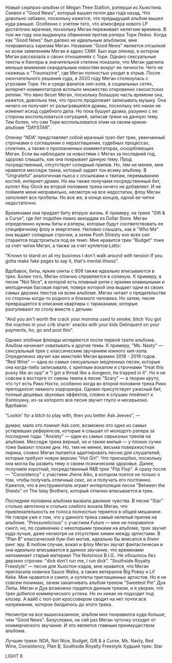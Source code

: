 Новый сюрприз-альбом от Megan Thee Stallion, рэперши из Хьюстона. Сиквел к "Good News", который вышел почти два года назад. Что довольно забавно, поскольку кажется, что предыдущий альбом вышел куда раньше. Особенно с учетом того, что атмосфера нового LP достаточно мрачная, поскольку Меган переживает нелегкие времена. В том же году она выдвинула обвинения против рэпера Тори Лейнз. Когда как "Good News" был далеко не идеальным альбомом, мне понравилась харизма Меган. Название "Good News" является отсылкой ко всем заявлениям Меган в адрес СМИ. Был еще опенер, в котором Меган рассказала о своих отношениях с Тори. Однако сексуальные тексты и бэнгеры в значительной степени показали, что Меган уделила меньше внимания скандальным новостям вокруг ее личности. Чего не скажешь о "Traumazine", где Меган полностью уходит в отрыв. После окончательного решения суда, в 2020 году Меган столкнулась с угрозами Тори. Но и среди фанатов хип-хопа, в социальных сетях, интернет-комментаторов всплыло множество откровенно сексистских реплик. Что явно бесит Меган, поскольку большую часть времени она, кажется, довольна тем, что просто продолжает записывать музыку. Она ничего не получает от разыгравшейся драмы, поскольку это никак не изменит исход судебного дела. Но пока бушует драма, разумно с ее стороны воспользоваться ситуацией, записав треки на данную тему. Тем более, что сам Тори воспользовался этим на своем кринж-альбоме "DAYSTAR".

Опенер "NDA" представляет собой мрачный трэп-бит трек, увенчанный строчками о соглашении о неразглашении, судебных процессах, сплетнях, а также о проплаченных комментаторах, оскорбляющих Меган. Если вы наблюдали за новостями с Меган за последний год, здорово слышать, как она покрывает данную тему. Прод посредственный, отсутствует солидный припев. Но, тем не менее, мне нравится месседж трека, который задает тон всему альбому. В "Ungrateful" аналогичная пьеса с отсылками к твитам, перемыванию костей, интернет-драме. Но мы также получаем посредственный бит, куплет Key Glock во второй половине трека ничего не добавляет. И не поймите меня неправильно, несмотря на все недостатки, флоу Меган заполняет все пробелы. Но все же, в конце концов, одной ее читки недостаточно.

Временами она придает биту вторую жизнь. К примеру, на треке "Gift & a Curse", где бит подобен пиано аккордам из Dollar Store. Меган определенно нужны биты и рэперы, которые будут соответствовать ее специфичному флоу и энергетике. Неловко слышать, как в "Who Me" она выдает солидные строчки, а затем Pooh Shiesty изо всех сил старается подстроиться под ее темп. Мне нравится трек "Budget" тоже за счет читки Меган, а также за счет куплетов Latto:

"Known to stand on all my business
I don't walk around with tension
If you gotta make fake pages to say it, that's mental illness".

Вдобавок, биты, яркие синты с 808 также идеально вписываются в трек. Более того, Меган отлично справляется в соляную. К примеру, в песне "Not Nice", в которой есть плавный ритм с яркими клавишными и мелодичная басовая партия, поверх которой она выдает одни из своих самых дерзких текстов на всем альбоме. Меган читает о предательстве со стороны когда-то родного и близкого человека. Но затем, песня превращается в описание квартиры с тараканами, которые разгуливают по столу вместе с детьми:

"And you ain't worth the crack your momma used to smoke, bitch
You got the roaches in your crib sharin' snacks with your kids
Delinquent on your payments, ho, go and post this".

Однако злобные флюиды испаряются после первой трети альбома. Альбом начинает охватывать и другие темы. К примеру, "Ms. Nasty" — сексуальный трек с классическим звучанием южного хип-хопа. Определенно звучит как микстейп Меган времен 2018 - 2019 годов. "Red Wine" — одна из самых сексуальных медленных песен, которые она когда-либо записывала, с хриплым вокалом и строчками "treat this pussy like an opp" и "I got a throat like a dungeon, he trapped in it". Но я не совсем в восторге от смены темпа в песне "Scary" — в теории круто, что тут есть Рико Нэсти, особенно когда во второй половине трека Рико преподносит немного хорроркора. Однако присутствует ужасный бит, полный дешевых звуковых эффектов, словно я слушаю плейлист к Хэллоуину, из-за которого вся песня звучит глупо и несерьезно. Вдобавок:

"Lookin' for a bitch to play with, then you better Ask Jeeves", —

думаю, мало кто помнит Ask.com, возможно это одно из самых устаревших референсов, которые я слышал от молодого рэпера за последние годы. "Anxiety" — один из самых серьезных треков на альбоме. Месседж трека верный, но и также милый — у плохих сучек тоже бывают плохие дни. Но, тем не менее, весьма поверхностная лирика, словно Меган пытается адаптировать песню для слушателей, которые требуют новую версию "Hot Girl". Что прискорбно, поскольку она могла бы развить тему о своем психическом здоровье. Далее, получаем короткий, посредственный R&B трек "Flip Flop". А сразу после — "Consistency" с участием Jhene Aiko, в котором поется не только о том, чтобы получать отличный секс, но и получать его постоянно. Кажется, что в инструментале играет интерполяция песни "Between the Sheets" от The Isley Brothers, который отлично вписывается в трек.

Последняя половина альбома вызвала двоякие чувства. В песне "Star" столько автотюна и столько слабого вокала Меган, что привлекательность ее голоса полностью теряется в общей мешанине. Не говоря уже о том, что у данного трека самый нелепый припев на альбоме. "Pressurelicious" с участием Future — мне не понравился сингл, но, по сравнению с некоторыми треками на альбоме, трек звучит куда лучше, даже несмотря на отсутствие химии между артистами. В "Plan B" классический бум-бэп мотив, идеально бы вписался в блинг ринг эру. В любом случае, вокал и флоу Меган звучат фантастически и она идеально вписывается в данное звучание, что временами напоминает старый материал The Notorious B.I.G.. Не обошлось без дерзких строчек: "dick don't run me, I run dick". "Southside Royalty Freestyle" — песня для Хьюстон-хэдов, мне нравится, что Меган пригласила новичка Sauce Walka, а также ветеранов Big Pokey и Lil' Keke. Мне нравится и сэмпл, и куплеты приглашенных артистов. Но я не совсем понимаю, зачем заканчивать альбом треком "Sweetest Pie" Дуа Липы. Меган и Дуа возможно гордятся данным треком, и я уверен, что трек добился коммерческого успеха. Но он никак не подходит под клозер. А вайб с поп-рэп кроссовером сводит на нет почти все напряжение, которое билдилось до этого трека.

Несмотря на все вышесказанное, альбом мне понравился куда больше, чем "Good News". Безусловно, на сей раз Меган чуточку отходит от коммерческого звучания. И это является главным преимуществом альбома.

Лучшие треки: NDA, Not Nice, Budget, Gift & a Curse, Ms. Nasty, Red Wine, Consistency, Plan B, Southside Royalty Freestyle
Худший трек: Star

LIGHT 6
